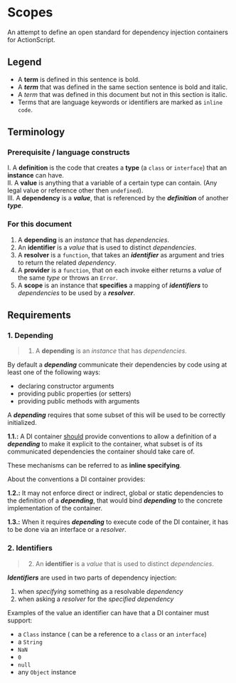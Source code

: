 # Scopes

An attempt to define an open standard for dependency injection containers for ActionScript.

## Legend

 - A **term** is defined in this sentence is bold.
 - A ***term*** that was defined in the same section sentence is bold and italic.
 - A *term* that was defined in this document but not in this section is italic.
 - Terms that are language keywords or identifiers are marked as `inline code`.


## Terminology

### Prerequisite / language constructs

 I. A **definition** is the code that creates a **type** (a `class` or `interface`) that an **instance** can have.<br/>
 II. A **value** is anything that a variable of a certain type can contain. (Any legal value or reference other then `undefined`).<br/>
 III. A **dependency** is a ***value***, that is referenced by the ***definition*** of another ***type***.<br/>

### For this document

 1. A **depending** is an *instance* that has *dependencies*.
 2. An **identifier** is a *value* that is used to distinct *dependencies*.
 3. A **resolver** is a `function`, that takes an ***identifier*** as argument and tries to return the related *dependency*.
 4. A **provider** is a `function`, that on each invoke either returns a *value* of the same *type* or throws an `Error`.
 5. A **scope** is an instance that **specifies** a mapping of ***identifiers*** to *dependencies* to be used by a ***resolver***.


## Requirements


### 1. Depending

> 1. A **depending** is an *instance* that has *dependencies*.

By default a ***depending*** communicate their dependencies by code using at least one of the following ways:
 - declaring constructor arguments
 - providing public properties (or setters)
 - providing public methods with arguments
 
A  ***depending*** requires that some subset of this will be used to be correctly initialized.
 
**1.1.:** A DI container <u>should</u> provide conventions to allow a definition of a ***depending*** to make it explicit to the container, what subset is of its communicated dependencies the container should take care of.

These mechanisms can be referred to as **inline specifying**.

About the conventions a DI container provides:

**1.2.:** It may not enforce direct or indirect, global or static dependencies to the definition of a ***depending***,  that would bind ***depending*** to the concrete implementation of the container.

**1.3.:** When it requires ***depending*** to execute code of the DI container, it has to be done via an interface or a *resolver*.


### 2. Identifiers

> 2. An **identifier** is a *value* that is used to distinct *dependencies*.

***Identifiers*** are used in two parts of dependency injection:
 1. when *specifying* something as a resolvable *dependency*
 2. when asking a *resolver* for the *specified* *dependency*

Examples of the value an identifier can have that a DI container must support:
 - a `Class` instance ( can be a reference to a `class` or an `interface`)
 - a `String`
 - `NaN`
 - `0`
 - `null`
 - any `Object` instance
 
 
